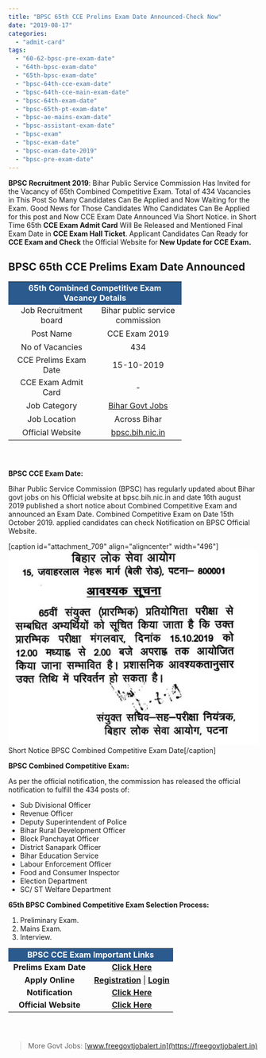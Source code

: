 ```yaml
---
title: "BPSC 65th CCE Prelims Exam Date Announced-Check Now"
date: "2019-08-17"
categories: 
  - "admit-card"
tags: 
  - "60-62-bpsc-pre-exam-date"
  - "64th-bpsc-exam-date"
  - "65th-bpsc-exam-date"
  - "bpsc-64th-cce-exam-date"
  - "bpsc-64th-cce-main-exam-date"
  - "bpsc-64th-exam-date"
  - "bpsc-65th-pt-exam-date"
  - "bpsc-ae-mains-exam-date"
  - "bpsc-assistant-exam-date"
  - "bpsc-exam"
  - "bpsc-exam-date"
  - "bpsc-exam-date-2019"
  - "bpsc-pre-exam-date"
---
```


**BPSC Recruitment 2019**: Bihar Public Service Commission Has Invited for the Vacancy of 65th Combined Competitive Exam. Total of 434 Vacancies in This Post So Many Candidates Can Be Applied and Now Waiting for the Exam. Good News for Those Candidates Who Candidates Can Be Applied for this post and Now CCE Exam Date Announced Via Short Notice. in Short Time 65th **CCE Exam Admit Card** Will Be Released and Mentioned Final Exam Date in **CCE Exam Hall Ticket**. Applicant Candidates Can Ready for **CCE Exam and Check** the Official Website for **New Update for CCE Exam.**

## BPSC 65th CCE Prelims Exam Date Announced

<table style="width: 69.1878%; height: 364px;"><tbody><tr style="height: 25px;"><td style="width: 50%; background-color: #2a5a8e; text-align: center; height: 25px;" colspan="2"><strong><span style="color: #ffffff; font-size: 12pt;">65th Combined Competitive Exam Vacancy Details</span></strong></td></tr><tr style="height: 22px;"><td style="width: 50%; height: 22px; text-align: center;"><span style="font-size: 12pt;">Job Recruitment board</span></td><td style="width: 50%; height: 22px; text-align: center;"><span style="font-size: 12pt;">Bihar public service commission</span></td></tr><tr style="height: 22px;"><td style="width: 50%; height: 22px; text-align: center;"><span style="font-size: 12pt;">Post Name</span></td><td style="width: 50%; height: 22px; text-align: center;"><span style="font-size: 12pt;">CCE Exam 2019</span></td></tr><tr style="height: 22px;"><td style="width: 50%; height: 22px; text-align: center;"><span style="font-size: 12pt;">No of Vacancies</span></td><td style="width: 50%; height: 22px; text-align: center;"><span style="font-size: 12pt;">434</span></td></tr><tr style="height: 22px;"><td style="width: 50%; height: 22px; text-align: center;"><span style="font-size: 12pt;">CCE Prelims Exam Date</span></td><td style="width: 50%; height: 22px; text-align: center;"><span style="font-size: 12pt;">15-10-2019</span></td></tr><tr style="height: 22px;"><td style="width: 50%; height: 22px; text-align: center;"><span style="font-size: 12pt;">CCE Exam Admit Card</span></td><td style="width: 50%; height: 22px; text-align: center;"><span style="font-size: 12pt;">-</span></td></tr><tr style="height: 22px;"><td style="width: 50%; height: 22px; text-align: center;"><span style="font-size: 12pt;">Job Category</span></td><td style="width: 50%; height: 22px; text-align: center;"><span style="font-size: 12pt;"><a href="https://freegovtjobalert.in/bihar-govt-job/" target="_blank" rel="noopener noreferrer">Bihar Govt Jobs</a></span></td></tr><tr style="height: 22px;"><td style="width: 50%; height: 22px; text-align: center;"><span style="font-size: 12pt;">Job Location</span></td><td style="width: 50%; height: 22px; text-align: center;"><span style="font-size: 12pt;">Across Bihar</span></td></tr><tr style="height: 22px;"><td style="width: 50%; height: 22px; text-align: center;"><span style="font-size: 12pt;">Official Website</span></td><td style="width: 50%; height: 22px; text-align: center;"><span style="font-size: 12pt;"><a href="http://bpsc.bih.nic.in/" target="_blank" rel="noopener noreferrer">bpsc.bih.nic.in</a></span></td></tr></tbody></table>

**BPSC CCE Exam Date:**

Bihar Public Service Commission (BPSC) has regularly updated about Bihar govt jobs on his Official website at bpsc.bih.nic.in and date 16th august 2019 published a short notice about Combined Competitive Exam and announced an Exam Date. Combined Competitive Exam on Date 15th October 2019. applied candidates can check Notification on BPSC Official Website.

\[caption id="attachment\_709" align="aligncenter" width="496"\]![BPSC CCE Exam date](images/Short-Notice-CCE-Prelims-Exam-Date.jpg) Short Notice BPSC Combined Competitive Exam Date\[/caption\]

**BPSC Combined Competitive Exam:**

As per the official notification, the commission has released the official notification to fulfill the 434 posts of:

- Sub Divisional Officer
- Revenue Officer
- Deputy Superintendent of Police
- Bihar Rural Development Officer
- Block Panchayat Officer
- District Sanapark Officer
- Bihar Education Service
- Labour Enforcement Officer
- Food and Consumer Inspector
- Election Department
- SC/ ST Welfare Department

**65th BPSC Combined Competitive Exam Selection Process:**

1. Preliminary Exam.
2. Mains Exam.
3. Interview.

<table style="border-collapse: collapse; width: 70.8285%; height: 174px;"><tbody><tr><td style="width: 50%; background-color: #2a5a8e; text-align: center;" colspan="2"><span style="color: #ffffff;"><strong><span style="font-size: 12pt;">BPSC CCE Exam Important Links</span></strong></span></td></tr><tr><td style="width: 50%; text-align: center;"><span style="font-size: 12pt;"><strong>Prelims Exam Date</strong></span></td><td style="width: 50%; text-align: center;"><span style="font-size: 12pt;"><a href="https://freegovtjobalert.in/wp-content/uploads/2019/08/Prelims-Date-BPSC-65-CCE-Prelims.pdf" target="_blank" rel="noopener noreferrer"><strong>Click Here</strong></a></span></td></tr><tr><td style="width: 50%; text-align: center;"><span style="font-size: 12pt;"><strong>Apply Online</strong></span></td><td style="width: 50%; text-align: center;"><span style="font-size: 12pt;"><a title="BPSC" href="https://onlinebpsc.bihar.gov.in/admissionProcess/ApplicantRegistrationForm/ApplicantRegistrationForm?recordid=55" target="_blank" rel="noopener noreferrer"><strong>Registration</strong></a>&nbsp;|&nbsp;<a title="BPSC" href="https://onlinebpsc.bihar.gov.in/main/home" target="_blank" rel="noopener noreferrer"><strong>Login</strong></a></span></td></tr><tr><td style="width: 50%; text-align: center;"><span style="font-size: 12pt;"><strong>Notification</strong></span></td><td style="width: 50%; text-align: center;"><span style="font-size: 12pt;"><a href="https://freegovtjobalert.in/wp-content/uploads/2019/08/Notification-BPSC-65-CCE-Exam.pdf" target="_blank" rel="noopener noreferrer"><strong>Click Here</strong></a></span></td></tr><tr><td style="width: 50%; text-align: center;"><span style="font-size: 12pt;"><strong>Official Website</strong></span></td><td style="width: 50%; text-align: center;"><span style="font-size: 12pt;"><a href="http://bpsc.bih.nic.in/" target="_blank" rel="noopener noreferrer"><strong>Click Here</strong></a></span></td></tr></tbody></table>

> More Govt Jobs: [www.freegovtjobalert.in](https://freegovtjobalert.in)
